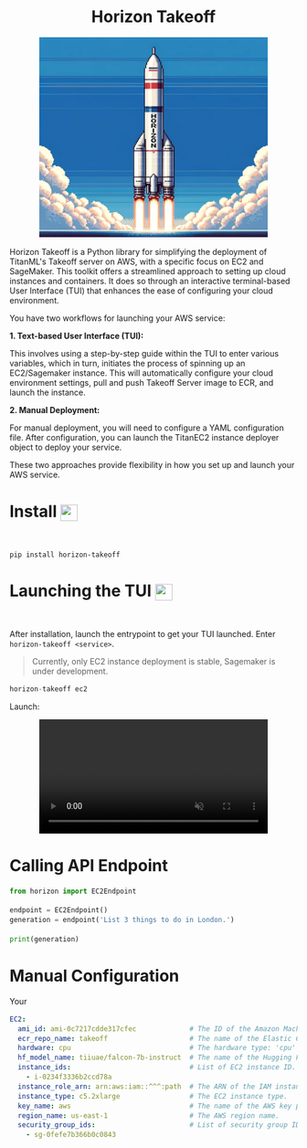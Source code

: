 <h1 align="center">
Horizon Takeoff
</h1>

<div align="center">
    <img width="400" height="350" src="./img/rocket.png">
</div>

Horizon Takeoff is a Python library for simplifying the deployment of TitanML's Takeoff server on AWS, with a specific focus on EC2 and SageMaker. This toolkit offers a streamlined approach to setting up cloud instances and containers. It does so through an interactive terminal-based User Interface (TUI) that enhances the ease of configuring your cloud environment.


You have two workflows for launching your AWS service:

**1. Text-based User Interface (TUI):**

This involves using a step-by-step guide within the TUI to enter various variables, which in turn, initiates the process of spinning up an EC2/Sagemaker instance. This will automatically configure your cloud environment settings, pull and push Takeoff Server image to ECR, and launch the instance.

**2. Manual Deployment:**

For manual deployment, you will need to configure a YAML configuration file. After configuration, you can launch the TitanEC2 instance deployer object to deploy your service. 

These two approaches provide flexibility in how you set up and launch your AWS service.

# Install <img align="center" width="30" height="29" src="https://media.giphy.com/media/sULKEgDMX8LcI/giphy.gif">
<br>

```
pip install horizon-takeoff
```

# Launching the TUI <img align="center" width="30" height="29" src="https://media.giphy.com/media/PeaNPlyOVPNMHjqTm7/giphy.gif">
<br>

After installation, launch the entrypoint to get your TUI launched. Enter `horizon-takeoff <service>`. 

> Currently, only EC2 instance deployment is stable, Sagemaker is under development.

```py
horizon-takeoff ec2
```

Launch:

<div style="display: flex; justify-content: center;">
  <video muted controls src="https://private-user-images.githubusercontent.com/79061523/293062674-cd626c61-4397-4498-91d3-f11e2e4ea540.mp4" class="d-block rounded-bottom-2 border-top width-fit" style="max-height:640px; min-height: 200px"></video>
</div>

# Calling API Endpoint

```py
from horizon import EC2Endpoint

endpoint = EC2Endpoint()
generation = endpoint('List 3 things to do in London.')

print(generation)
```


# Manual Configuration

Your 

```yaml
EC2:
  ami_id: ami-0c7217cdde317cfec             # The ID of the Amazon Machine Image (AMI) to use for EC2 instances.
  ecr_repo_name: takeoff                    # The name of the Elastic Container Registry (ECR) repository.
  hardware: cpu                             # The hardware type: 'cpu' or 'gpu'
  hf_model_name: tiiuae/falcon-7b-instruct  # The name of the Hugging Face (HF) model to use.
  instance_ids:                             # List of EC2 instance ID.
    - i-0234f3336b2ccd78a                   
  instance_role_arn: arn:aws:iam::^^^:path  # The ARN of the IAM instance profile role.
  instance_type: c5.2xlarge                 # The EC2 instance type.
  key_name: aws                             # The name of the AWS key pair.
  region_name: us-east-1                    # The AWS region name.
  security_group_ids:                       # List of security group ID(s) associated with the instances.
    - sg-0fefe7b366b0c0843                  

  ```